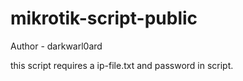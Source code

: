 # mikrotik-script-public
Author - darkwarl0ard


this script requires a ip-file.txt
and password in script.

